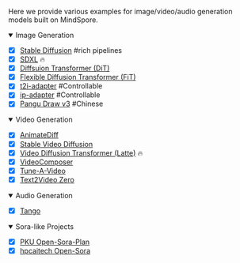 Here we provide various examples for image/video/audio generation models built on MindSpore.

<details open markdown>
<summary> Image Generation </summary>

- [x] [Stable Diffusion](stable_diffusion_v2/README.md) #rich pipelines
- [x] [SDXL](stable_diffusion_xl/README.md)  🔥
- [x] [Diffsuion Transformer (DiT)](dit/README.md)
- [x] [Flexible Diffusion Transformer (FiT)](fit/README.md)
- [x] [t2i-adapter](t2i_adapter/README.md) #Controllable
- [x] [ip-adapter](ip_adapter/README.md) #Controllable
- [x] [Pangu Draw v3](pangu_draw_v3/README.md) #Chinese

</details>


<details open markdown>
<summary> Video Generation </summary>

- [x] [AnimateDiff](animatediff/README.md)
- [x] [Stable Video Diffusion](svd/README.md)
- [x] [Video Diffusion Transformer (Latte)](latte/README.md) 🔥
- [x] [VideoComposer](videocomposer/README.md)
- [x] [Tune-A-Video](tuneavideo/README.md)
- [x] [Text2Video Zero](text2video_zero/README.md)

</details>


<details open markdown>
<summary> Audio Generation </summary>

- [x] [Tango](tango/README.md)

</details>


<details open markdown>
<summary> Sora-like Projects</summary>

- [x] [PKU Open-Sora-Plan](opensora_pku/README.md)
- [x] [hpcaitech Open-Sora](opensora_cai/README.md)

</details>
